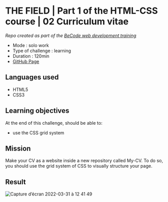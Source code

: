 # THE FIELD | Part 1 of the HTML-CSS course | 02 Curriculum vitae

_Repo created as part of the [BeCode web development training](https://becode.org/fr/apprendre/developpeur-web-junior/)_

* Mode : solo work
* Type of challenge : learning
* Duration : 120min
* [GitHub Page](https://eliseprts.github.io/My-CV/)

## Languages used

* HTML5
* CSS3

## Learning objectives

At the end of this challenge, should be able to:

* use the CSS grid system

## Mission

Make your CV as a website inside a new repository called My-CV. To do so, you should use the grid system of CSS to visually structure your page.

## Result

![Capture d’écran 2022-03-31 à 12 41 49](https://user-images.githubusercontent.com/94377998/161037204-6bdb7b0b-6da2-424b-b716-08ed54c0c91f.png)

